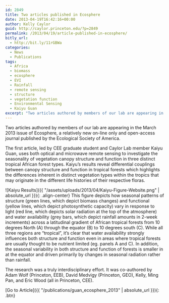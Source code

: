 ```yaml
---
id: 2849
title: Two articles published in Ecosphere
date: 2013-04-19T16:42:16+00:00
author: Kelly Caylor
guid: http://caylor.princeton.edu/?p=2849
permalink: /2013/04/19/article-published-in-ecosphere/
bitly_url:
  - http://bit.ly/11rGBWa
categories:
  - News
  - Publications
tags:
  - Africa
  - biomass
  - ecosphere
  - EVI
  - Rainfall
  - remote sensing
  - structure
  - vegetation function
  - Environmental Sensing
  - Kaiyu Guan
excerpt: "Two articles authored by members of our lab are appearing in the March 2013 issue of Ecosphere, a relatively new on-line only and open-access journal published by the Ecological Society of America."
---
```

Two articles authored by members of our lab are appearing in the March 2013 issue of Ecosphere, a relatively new on-line only and open-access journal published by the Ecological Society of America. <!--more-->

The first article, led by CEE graduate student and Caylor Lab member Kaiyu Guan, uses both optical and microwave remote sensing to investigate the seasonality of vegetation canopy structure and function in three distinct tropical African forest types. Kaiyu&#8217;s results reveal differential couplings between canopy structure and function in tropical forests which highlights the differences inherent in distinct vegetation types within the tropics that may originate in the different life histories of their respective floras.

![Kaiyu Results]({{ "/assets/uploads/2013/04/Kaiyu-Figure-Website.png" | absolute_url }}){: .align-center} This figure depicts how seasonal patterns of structure (green lines, which depict biomass changes) and functional (yellow lines, which depict photosynthetic capacity) vary in response to light (red line, which depicts solar radiation at the top of the atmosphere) and water availability (grey bars, which depict rainfall amounts in 2-week increments) across a latitudinal gradient of African tropical forests from 10 degrees North (A) through the equator (B) to 10 degrees south (C). While all three regions are &#8220;tropical&#8221;, it&#8217;s clear that water availability strongly influences both structure and function even in areas where tropical forests are usually thought to be nutrient limited (eg. panels A and C). In addition, the seasonal variability in both structure and function of forests is smaller in at the equator and driven primarily by changes in seasonal radiation rather than rainfall. 

The research was a truly interdisciplinary effort. It was co-authored by Adam Wolf (Princeton, EEB), David Medvigy (Princeton, GEO), Kelly, Ming Pan, and Eric Wood (all in Princeton, CEE). 

[Go to Article]({{ "/publications/guan_ecosphere_2013" | absolute_url }}){: .btn}

